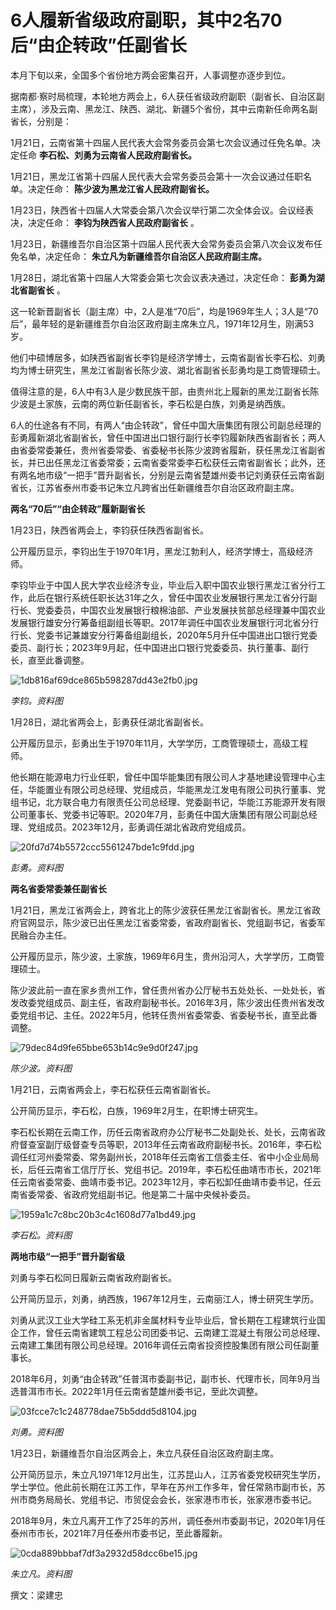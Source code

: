 # 6人履新省级政府副职，其中2名70后“由企转政”任副省长

本月下旬以来，全国多个省份地方两会密集召开，人事调整亦逐步到位。

据南都·察时局梳理，本轮地方两会上，6人获任省级政府副职（副省长、自治区副主席），涉及云南、黑龙江、陕西、湖北、新疆5个省份，其中云南新任命两名副省长，分别是：

1月21日，云南省第十四届人民代表大会常务委员会第七次会议通过任免名单。决定任命 **李石松、刘勇为云南省人民政府副省长。**

1月21日，黑龙江省第十四届人民代表大会常务委员会第十一次会议通过任职名单。决定任命： **陈少波为黑龙江省人民政府副省长。**

1月23日，陕西省十四届人大常委会第八次会议举行第二次全体会议。会议经表决，决定任命： **李钧为陕西省人民政府副省长** 。

1月23日，新疆维吾尔自治区第十四届人民代表大会常务委员会第八次会议发布任免名单，决定任命： **朱立凡为新疆维吾尔自治区人民政府副主席。**

1月28日，湖北省第十四届人大常委会第七次会议表决通过，决定任命： **彭勇为湖北省副省长** 。

这一轮新晋副省长（副主席）中，2人是准“70后”，均是1969年生人；3人是“70后”，最年轻的是新疆维吾尔自治区政府副主席朱立凡，1971年12月生，刚满53岁。

他们中硕博居多，如陕西省副省长李钧是经济学博士，云南省副省长李石松、刘勇均为博士研究生，黑龙江省副省长陈少波、湖北省副省长彭勇均是工商管理硕士。

值得注意的是，6人中有3人是少数民族干部，由贵州北上履新的黑龙江副省长陈少波是土家族，云南的两位新任副省长，李石松是白族，刘勇是纳西族。

6人的仕途各有不同，有两人“由企转政”，曾任中国大唐集团有限公司副总经理的彭勇履新湖北省副省长，曾任中国进出口银行副行长李钧履新陕西省副省长；两人由省委常委兼任，贵州省委常委、省委秘书长陈少波跨省履新，获任黑龙江省副省长，并已出任黑龙江省委常委；云南省委常委李石松获任云南省副省长；此外，还有两名地市级“一把手”晋升副省长，分别是云南省楚雄州委书记刘勇获任云南省副省长，江苏省泰州市委书记朱立凡跨省出任新疆维吾尔自治区政府副主席。

**两名“70后”“由企转政”履新副省长**

1月23日，陕西省两会上，李钧获任陕西省副省长。

公开履历显示，李钧出生于1970年1月，黑龙江勃利人，经济学博士，高级经济师。

李钧毕业于中国人民大学农业经济专业，毕业后入职中国农业银行黑龙江省分行工作，此后在银行系统任职长达31年之久，曾任中国农业发展银行黑龙江省分行副行长、党委委员，中国农业发展银行粮棉油部、产业发展扶贫部总经理兼中国农业发展银行雄安分行筹备组副组长等职。2017年调任中国农业发展银行河北省分行行长、党委书记兼雄安分行筹备组副组长，2020年5月升任中国进出口银行党委委员、副行长；2023年9月起，任中国进出口银行党委委员、执行董事、副行长，直至此番调整。

![1db816af69dce865b598287dd43e2fb0.jpg](https://raw.githubusercontent.com/qqhsx/qqnews_image/main/2024/01/30/6人履新省级政府副职，其中2名70后“由企转政”任副省长/1db816af69dce865b598287dd43e2fb0.jpg)

_李钧。资料图_

1月28日，湖北省两会上，彭勇获任湖北省副省长。

公开履历显示，彭勇出生于1970年11月，大学学历，工商管理硕士，高级工程师。

他长期在能源电力行业任职，曾任中国华能集团有限公司人才基地建设管理中心主任，华能置业有限公司总经理、党组成员，华能黑龙江发电有限公司执行董事、党组书记，北方联合电力有限责任公司总经理、党委副书记，华能江苏能源开发有限公司董事长、党委书记等职。2020年7月，彭勇任中国大唐集团有限公司副总经理、党组成员。2023年12月，彭勇调任湖北省政府党组成员。

![20fd7d74b5572ccc5561247bde1c9fdd.jpg](https://raw.githubusercontent.com/qqhsx/qqnews_image/main/2024/01/30/6人履新省级政府副职，其中2名70后“由企转政”任副省长/20fd7d74b5572ccc5561247bde1c9fdd.jpg)

_彭勇。资料图_

**两名省委常委兼任副省长**

1月21日，黑龙江省两会上，跨省北上的陈少波获任黑龙江省副省长。黑龙江省政府官网显示，陈少波已出任黑龙江省委常委，省政府副省长、党组副书记，省委军民融合办主任。

公开履历显示，陈少波，土家族，1969年6月生，贵州沿河人，大学学历，工商管理硕士。

陈少波此前一直在家乡贵州工作，曾任贵州省办公厅秘书五处处长、一处处长，省发改委党组成员、副主任，省政府副秘书长。2016年3月，陈少波出任贵州省发改委党组书记、主任。2022年5月，他转任贵州省委常委、省委秘书长，直至此番调整。

![79dec84d9fe65bbe653b14c9e9d0f247.jpg](https://raw.githubusercontent.com/qqhsx/qqnews_image/main/2024/01/30/6人履新省级政府副职，其中2名70后“由企转政”任副省长/79dec84d9fe65bbe653b14c9e9d0f247.jpg)

 _陈少波。资料图_

1月21日，云南省两会上，李石松获任云南省副省长。

公开简历显示，李石松，白族，1969年2月生，在职博士研究生。

李石松长期在云南工作，历任云南省政府办公厅秘书二处副处长、处长，云南省政府督查室副厅级督查专员等职，2013年任云南省政府副秘书长。2016年，李石松调任红河州委常委、常务副州长，2018年任云南省工信委主任、省中小企业局局长，后任云南省工信厅厅长、党组书记。2019年，李石松任曲靖市市长，2021年任云南省委常委、曲靖市委书记。2023年12月，李石松卸任曲靖市委书记，任云南省委常委、省政府党组副书记。他是第二十届中央候补委员。

![1959a1c7c8bc20b3c4c1608d77a1bd49.jpg](https://raw.githubusercontent.com/qqhsx/qqnews_image/main/2024/01/30/6人履新省级政府副职，其中2名70后“由企转政”任副省长/1959a1c7c8bc20b3c4c1608d77a1bd49.jpg)

 _李石松。资料图_

**两地市级“一把手”晋升副省级**

刘勇与李石松同日履新云南省政府副省长。

公开简历显示，刘勇，纳西族，1967年12月生，云南丽江人，博士研究生学历。

刘勇从武汉工业大学硅工系无机非金属材料专业毕业后，曾长期在工程建筑行业国企工作，曾任云南省建筑工程总公司团委书记、云南建工混凝土有限公司总经理、云南建工集团有限公司总经理。2016年调任云南省投资控股集团有限公司任副董事长。

2018年6月，刘勇“由企转政”任普洱市委副书记，副市长、代理市长，同年9月当选普洱市市长。2022年1月任云南省楚雄州委书记，至此次调整。

![03fcce7c1c248778dae75b5ddd5d8104.jpg](https://raw.githubusercontent.com/qqhsx/qqnews_image/main/2024/01/30/6人履新省级政府副职，其中2名70后“由企转政”任副省长/03fcce7c1c248778dae75b5ddd5d8104.jpg)

_刘勇。资料图_

1月23日，新疆维吾尔自治区两会上，朱立凡获任自治区政府副主席。

公开简历显示，朱立凡1971年12月出生，江苏昆山人，江苏省委党校研究生学历，学士学位。他此前长期在江苏工作，早年在苏州工作多年，曾任常熟市副市长，苏州市商务局局长、党组书记、市贸促会会长，张家港市市长，张家港市委书记。

2018年9月，朱立凡离开工作了25年的苏州，调任泰州市委副书记，2020年1月任泰州市市长，2021年7月任泰州市委书记，至此番履新。

![0cda889bbbaf7df3a2932d58dcc6be15.jpg](https://raw.githubusercontent.com/qqhsx/qqnews_image/main/2024/01/30/6人履新省级政府副职，其中2名70后“由企转政”任副省长/0cda889bbbaf7df3a2932d58dcc6be15.jpg)

 _朱立凡。资料图_

撰文：梁建忠

